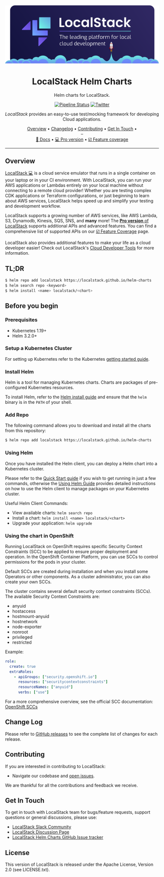 <p align="center">
  <img src="https://raw.githubusercontent.com/localstack/localstack/master/docs/localstack-readme-banner.svg" alt="LocalStack - A fully functional local cloud stack">
</p>

<h1 align="center">LocalStack Helm Charts</h1>

<p align="center">
  Helm charts for LocalStack.
</p>

<p align="center">
  <a href="https://github.com/localstack/helm-charts/actions/workflows/chart-lint-test-release.yaml"><img alt="Pipeline Status" src="https://github.com/localstack/helm-charts/actions/workflows/chart-lint-test-release.yaml/badge.svg"></a>
  <a href="https://twitter.com/_localstack"><img alt="Twitter" src="https://img.shields.io/twitter/url/http/shields.io.svg?style=social"></a>
</p>

<p align="center">
  <i>LocalStack</i> provides an easy-to-use test/mocking framework for developing Cloud applications.
</p>

<p align="center">
  <a href="#overview">Overview</a> •
  <a href="#change-log">Changelog</a> •
  <a href="#contributing">Contributing</a> •
  <a href="#get-in-touch">Get In Touch</a> •
  <br>–<br>
  <a href="https://docs.localstack.cloud" target="_blank">📖 Docs</a> •
  <a href="https://app.localstack.cloud" target="_blank">💻 Pro version</a> •
  <a href="https://docs.localstack.cloud/aws/feature-coverage/" target="_blank">☑️ Feature coverage</a>
</p>

---

## Overview

[LocalStack 💻](https://localstack.cloud) is a cloud service emulator that runs in a single container on your laptop or in your CI environment. With LocalStack, you can run your AWS applications or Lambdas entirely on your local machine without connecting to a remote cloud provider! Whether you are testing complex CDK applications or Terraform configurations, or just beginning to learn about AWS services, LocalStack helps speed up and simplify your testing and development workflow.

LocalStack supports a growing number of AWS services, like AWS Lambda, S3, Dynamodb, Kinesis, SQS, SNS, and **many** more! The [**Pro version** of LocalStack](https://localstack.cloud/pricing) supports additional APIs and advanced features. You can find a comprehensive list of supported APIs on our [☑️ Feature Coverage](https://docs.localstack.cloud/aws/feature-coverage/) page.

LocalStack also provides additional features to make your life as a cloud developer easier! Check out LocalStack's [Cloud Developer Tools](https://docs.localstack.cloud/tools/) for more information.

## TL;DR

```bash
$ helm repo add localstack https://localstack.github.io/helm-charts
$ helm search repo <keyword>
$ helm install <name> localstack/<chart>
```

## Before you begin

### Prerequisites

- Kubernetes 1.19+
- Helm 3.2.0+

### Setup a Kubernetes Cluster

For setting up Kubernetes refer to the Kubernetes [getting started guide](https://kubernetes.io/docs/getting-started-guides/).

### Install Helm

Helm is a tool for managing Kubernetes charts. Charts are packages of pre-configured Kubernetes resources.

To install Helm, refer to the [Helm install guide](https://github.com/helm/helm#install) and ensure that the `helm` binary is in the `PATH` of your shell.

### Add Repo

The following command allows you to download and install all the charts from this repository:

```bash
$ helm repo add localstack https://localstack.github.io/helm-charts
```

### Using Helm

Once you have installed the Helm client, you can deploy a Helm chart into a Kubernetes cluster.

Please refer to the [Quick Start guide](https://helm.sh/docs/intro/quickstart/) if you wish to get running in just a few commands, otherwise the [Using Helm Guide](https://helm.sh/docs/intro/using_helm/) provides detailed instructions on how to use the Helm client to manage packages on your Kubernetes cluster.

Useful Helm Client Commands:
* View available charts: `helm search repo`
* Install a chart: `helm install <name> localstack/<chart>`
* Upgrade your application: `helm upgrade`

### Using the chart in OpenShift

Running LocalStack on OpenShift requires specific Security Context Constraints (SCC) to be applied to ensure proper deployment and operation.
In the OpenShift Container Platform, you can use SCCs to control permissions for the pods in your cluster.

Default SCCs are created during installation and when you install some Operators or other components. As a cluster administrator,
you can also create your own SCCs.

The cluster contains several default security context constraints (SCCs). The available Security Context Constraints are:

* anyuid
* hostaccess
* hostmount-anyuid
* hostnetwork
* node-exporter
* nonroot
* privileged
* restricted

Example:

```yaml
role:
  create: true
  extraRoles:
    - apiGroups: ["security.openshift.io"]
      resources: ["securitycontextconstraints"]
      resourceNames: ["anyuid"]
      verbs: ["use"]
```

For a more comprehensive overview, see the official SCC documentation: [OpenShift SCCs](https://docs.openshift.com/container-platform/4.16/authentication/managing-security-context-constraints.html)

## Change Log

Please refer to [GitHub releases](https://github.com/localstack/helm-charts/releases) to see the complete list of changes for each release.

## Contributing

If you are interested in contributing to LocalStack:

- Navigate our codebase and [open issues](https://github.com/localstack/helm-charts/issues).

We are thankful for all the contributions and feedback we receive.

## Get In Touch

To get in touch with LocalStack team for bugs/feature requests, support questions or general discussions, please use:

- [LocalStack Slack Community](https://localstack.cloud/contact/)
- [LocalStack Discussion Page](https://discuss.localstack.cloud/t/localstack-helm-charts/80)
- [LocalStack Helm Charts GitHub Issue tracker](https://github.com/localstack/helm-charts/issues)

## License

This version of LocalStack is released under the Apache License, Version 2.0 (see LICENSE.txt).
